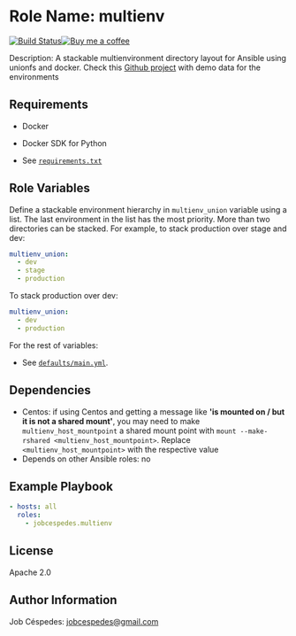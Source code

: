 Role Name: multienv
=========

[![Build Status](https://travis-ci.org/jobcespedes/multienv.svg?branch=master)](https://travis-ci.org/jobcespedes/multienv)[![Buy me a coffee](https://img.shields.io/badge/$-BuyMeACoffee-blue.svg)](https://www.buymeacoffee.com/jobcespedes)

Description: A stackable multienvironment directory layout for Ansible using unionfs and docker. Check this [Github project](https://github.com/jobcespedes/demo-multienv) with demo data for the environments

Requirements
------------

- Docker
- Docker SDK for Python

- See [`requirements.txt`](requirements.txt)

Role Variables
--------------

Define a stackable environment hierarchy in ```multienv_union``` variable using a list. The last environment in the list has the most priority. More than two directories can be stacked. For example, to stack production over stage and dev:

```yaml
multienv_union:
  - dev
  - stage
  - production
```

To stack production over dev:
```yaml
multienv_union:
  - dev
  - production
```

For the rest of variables:

- See [`defaults/main.yml`](defaults/main.yml).

Dependencies
------------
- Centos: if using Centos and getting a message like **'is mounted on / but it is not a shared mount'**, you may need to make ```multienv_host_mountpoint``` a shared mount point with ```mount --make-rshared <multienv_host_mountpoint>```. Replace ```<multienv_host_mountpoint>``` with the respective value
- Depends on other Ansible roles: no

Example Playbook
----------------

```yaml
- hosts: all
  roles:
    - jobcespedes.multienv
```

License
-------

Apache 2.0

Author Information
------------------

Job Céspedes: jobcespedes@gmail.com
